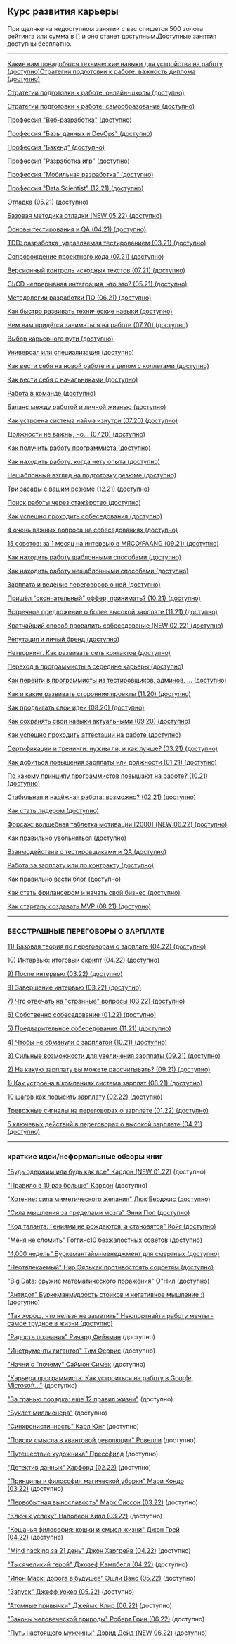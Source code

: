 ## Курс развития карьеры

При щелчке на недоступном занятии с вас спишется 500 золота рейтинга или сумма в [] и оно станет доступным.Доступные занятия доступны бесплатно.

---

[Какие вам понадобятся технические навыки для устройства на работу (доступно)](https://skillsmart.ru/self/c723s08a2c.html)[Стратегии подготовки к работе: важность диплома (доступно)](https://skillsmart.ru/self/b8d27d50s7.html)

[Стратегии подготовки к работе: онлайн-школы (доступно)](https://skillsmart.ru/self/p33fz8998o.html)

[Стратегии подготовки к работе: самообразование (доступно)](https://skillsmart.ru/self/e3g52c517c.html)

[Профессия &#34;Веб-разработка&#34; (доступно)](https://skillsmart.ru/self/b37ad17he3.html)

[Профессия &#34;Базы данных и DevOps&#34; (доступно)](https://skillsmart.ru/self/d977f98af4.html)

[Профессия &#34;Бэкенд&#34; (доступно)](https://skillsmart.ru/self/aa84bc49ef.html)

[Профессия &#34;Разработка игр&#34; (доступно)](https://skillsmart.ru/self/e345s0de.html)

[Профессия &#34;Мобильная разработка&#34; (доступно)](https://skillsmart.ru/self/d99f33e552.html)

[Профессия &#34;Data Scientist&#34; (12.21) (доступно)](https://skillsmart.ru/self/v434a09dd7e.html)

[Отладка (05.21) (доступно)](https://skillsmart.ru/self/zd9sv4d.html)

[Базовая методика отладки (NEW 05.22) (доступно)](https://skillsmart.ru/self/f2a22dc80e.html)

[Основы тестирования и QA (04.21) (доступно)](https://skillsmart.ru/self/a8be433s94.html)

[TDD: разработка, управляемая тестированием (03.21) (доступно)](https://skillsmart.ru/self/p772ds2i7.html)

[Сопровождение проектного кода (07.21) (доступно)](https://skillsmart.ru/self/j049c7a5.html)

[Версионный контроль исходных текстов (07.21) (доступно)](https://skillsmart.ru/self/ea41.html)

[CI/CD непрерывная интеграция, что это? (05.21) (доступно)](https://skillsmart.ru/self/f87ei3cs1.html)

[Методологии разработки ПО (06.21) (доступно)](https://skillsmart.ru/self/z0l54s9cag.html)

[Как быстро развивать технические навыки (доступно)](https://skillsmart.ru/self/t19f85cb3c.html)

[Чем вам придётся заниматься на работе (07.20) (доступно)](https://skillsmart.ru/self/k3e4o2d8i9.html)

[Выбор карьерного пути (доступно)](https://skillsmart.ru/self/b7d198f53c.html)

[Универсал или специализация (доступно)](https://skillsmart.ru/self/d892758i2c.html)

[Как вести себя на новой работе и в целом с коллегами (доступно)](https://skillsmart.ru/self/i93dab2ab1.html)

[Как вести себя с начальниками (доступно)](https://skillsmart.ru/self/c05dg0ef2d.html)

[Работа в команде (доступно)](https://skillsmart.ru/self/d1ba20xcg1.html)

[Баланс между работой и личной жизнью (доступно)](https://skillsmart.ru/self/un4c539a3c.html)

[Как устроена система найма изнутри (07.20) (доступно)](https://skillsmart.ru/self/a9i4c5b5f5.html)

[Должности не важны, но... (07.20) (доступно)](https://skillsmart.ru/self/s178a93d75.html)

[Как получить работу программиста (доступно)](https://skillsmart.ru/self/f07b15fdh3.html)

[Как находить работу, когда нету опыта (доступно)](https://skillsmart.ru/self/oa8b42dee2.html)

[Нешаблонный взгляд на подготовку резюме (доступно)](https://skillsmart.ru/self/vne4lbck14.html)

[Три засады с вашим резюме (12.21) (доступно)](https://skillsmart.ru/self/xdc5a745fa.html)

[Поиск работы через стажёрство (доступно)](https://skillsmart.ru/self/snu9537k2f.html)

[Как успешно проходить собеседования (доступно)](https://skillsmart.ru/self/z7b3g693e5.html)

[4 очень важных вопроса на собеседованиях (доступно)](https://skillsmart.ru/self/o0acdaef77.html)

[15 советов: за 1 месяц на интервью в МЯСО/FAANG (09.21) (доступно)](https://skillsmart.ru/self/gaf8f2974.html)

[Как находить работу шаблонными способами (доступно)](https://skillsmart.ru/self/e281f1cfdc.html)

[Как находить работу нешаблонными способами (доступно)](https://skillsmart.ru/self/ie16efse2f.html)

[Зарплата и ведение переговоров о ней (доступно)](https://skillsmart.ru/self/da8f3fc3a7.html)

[Пришёл &#34;окончательный&#34; оффер, принимать? (10.21) (доступно)](https://skillsmart.ru/self/ef1497a542.html)

[Встречное предложение о более высокой зарплате (11.21) (доступно)](https://skillsmart.ru/self/qe9e1d4f1.html)

[Кратчайший способ провалить собеседование (NEW 02.22) (доступно)](https://skillsmart.ru/self/tc42l923c.html)

[Репутация и личый бренд (доступно)](https://skillsmart.ru/self/a8a5c8729c.html)

[Нетворкинг. Как развивать сеть контактов (доступно)](https://skillsmart.ru/self/e7d0a40398.html)

[Переход в программисты в середине карьеры (доступно)](https://skillsmart.ru/self/bf7175xdaa.html)

[Как перейти в программисты из тестировщиков, админов, ... (доступно)](https://skillsmart.ru/self/edab081f1e.html)

[Как и какие развивать сторонние проекты (11.20) (доступно)](https://skillsmart.ru/self/zaf3282aag.html)

[Как продвигать свои идеи (08.20) (доступно)](https://skillsmart.ru/self/d82ec9sd.html)

[Как сохранять свои навыки актуальными (09.20) (доступно)](https://skillsmart.ru/self/bfs6i78o.html)

[Как успешно проходить аттестации на работе (доступно)](https://skillsmart.ru/self/i2c242o1ge.html)

[Сертификации и тренинги: нужны ли, и как лучше? (03.21) (доступно)](https://skillsmart.ru/self/a35b0c9e.html)

[Как добиться повышения зарплаты или должности (01.21) (доступно)](https://skillsmart.ru/self/joee8i1l.html)

[По какому принципу программистов повышают на работе? (10.21) (доступно)](https://skillsmart.ru/self/p33a789s9.html)

[Стабильная и надёжная работа: возможно? (02.21) (доступно)](https://skillsmart.ru/self/b8xb764gs0.html)

[Как стать лидером (доступно)](https://skillsmart.ru/self/db8565373d.html)

[Форсаж: волшебная таблетка мотивации [2000] (NEW 06.22) (доступно)](https://skillsmart.ru/self/work/f7fe4f22.html)

[Как правильно увольняться (доступно)](https://skillsmart.ru/self/i3d015aaf8.html)

[Взаимодействие с тестировщиками и QA (доступно)](https://skillsmart.ru/self/y8479fb5c1.html)

[Работа за зарплату или по контракту (доступно)](https://skillsmart.ru/self/e79a8e05ld.html)

[Как правильно вести блог (доступно)](https://skillsmart.ru/self/s72a3d8c9b.html)

[Как стать фрилансером и начать свой бизнес (доступно)](https://skillsmart.ru/self/p948ilob3d.html)

[Как стартапу создавать MVP (08.21) (доступно)](https://skillsmart.ru/self/e94do35i75.html)

---

### БЕССТРАШНЫЕ ПЕРЕГОВОРЫ О ЗАРПЛАТЕ

[11) Базовая теория по переговорам о зарплате (04.22) (доступно)](https://skillsmart.ru/self/r3307f8i35.html)

[10) Интервью: итоговый скрипт (04.22) (доступно)](https://skillsmart.ru/self/qd9c82eiif.html)

[9) После интервью (03.22) (доступно)](https://skillsmart.ru/self/t4f4e2e55.html)

[8) Завершение интервью (03.22) (доступно)](https://skillsmart.ru/self/u3470f3fel5.html)

[7) Что отвечать на &#34;странные&#34; вопросы (03.22) (доступно)](https://skillsmart.ru/self/tc4fa2e17c.html)

[6) Собственно собеседование (01.22) (доступно)](https://skillsmart.ru/self/u95e3a9d40.html)

[5) Предварительное собеседование (11.21) (доступно)](https://skillsmart.ru/self/e7239l22323.html)

[4) Чтобы не обманули с зарплатой (10.21) (доступно)](https://skillsmart.ru/self/f8e450d24.html)

[3) Сильные возможности для увеличения зарплаты (09.21) (доступно)](https://skillsmart.ru/self/dc92c2afa5.html)

[2) На какую зарплату вы можете рассчитывать? (09.21) (доступно)](https://skillsmart.ru/self/s357e7f2c8.html)

[1) Как устроена в компаниях система зарплат (08.21) (доступно)](https://skillsmart.ru/self/c384z003oc.html)

[10 шагов как повысить зарплату (02.22) (доступно)](https://skillsmart.ru/self/yfccd42e.html)

[Тревожные сигналы на переговорах о зарплате (01.22) (доступно)](https://skillsmart.ru/self/y203249f1.html)

[5 ключевых действий в переговорах о высокой зарплате (04.21) (доступно)](https://skillsmart.ru/self/a1dca0i0c.html)

---

### краткие идеи/неформальные обзоры книг

[](https://skillsmart.ru/auto/goto.php?pk=z08&key=7W1i1NtaH6BpYSnnA6Ru2fS8wBNEX7Gn)[&#34;Будь одержим или будь как все&#34; Кардон (NEW 01.22)](https://skillsmart.ru/self/y4820ca1.html) (доступно)

[](https://skillsmart.ru/auto/goto.php?pk=z05&key=7W1i1NtaH6BpYSnnA6Ru2fS8wBNEX7Gn)[&#34;Правило в 10 раз больше&#34; Кардон](https://skillsmart.ru/self/q883068O2q.html) (доступно)

[&#34;Хотение: сила миметического желания&#34; Люк Берджис (доступно)](https://skillsmart.ru/self/f1598fe725.html)

[&#34;Сила мышления за пределами мозга&#34; Энни Пол (доступно)](https://skillsmart.ru/self/w17ce75828.html)

[&#34;Код таланта: Гениями не рождаются, а становятся&#34; Койг (доступно)](https://skillsmart.ru/self/u27cfaa77e.html)

[&#34;Меня не сломить&#34; Гоггинс10 безжалостных советов (доступно)](https://skillsmart.ru/self/t49a505c8l.html)

[&#34;4,000 недель&#34; Буркемантайм-менеджмент для смертных (доступно)](https://skillsmart.ru/self/ks7729a750.html)

[&#34;Неотвлекаемый&#34; Нир Эялькак противостоять соцсетям (доступно)](https://skillsmart.ru/self/c92337ace.html)

[&#34;Big Data: оружие математического поражения&#34; О&#34;Нил (доступно)](https://skillsmart.ru/self/a8232e3l.html)

[&#34;Антидот&#34; Буркеманмудрость стоиков и негативное мышление :) (доступно)](https://skillsmart.ru/self/ie3e9fdl.html)

[&#34;Так хорош, что нельзя не заметить&#34; Ньюпортнайти работу мечты - самое трудное в жизни (доступно)](https://skillsmart.ru/self/l2c70c83.html)

[](https://skillsmart.ru/auto/goto.php?pk=z01&key=7W1i1NtaH6BpYSnnA6Ru2fS8wBNEX7Gn)[&#34;Радость познания&#34; Ричард Фейнман](https://skillsmart.ru/self/ed743573.html) (доступно)

[](https://skillsmart.ru/auto/goto.php?pk=z02&key=7W1i1NtaH6BpYSnnA6Ru2fS8wBNEX7Gn)[&#34;Инструменты гигантов&#34; Тим Феррис](https://skillsmart.ru/self/fc467sa17a.html) (доступно)

[](https://skillsmart.ru/auto/goto.php?pk=z03&key=7W1i1NtaH6BpYSnnA6Ru2fS8wBNEX7Gn)[&#34;Начни с &#34;почему&#34; Саймон Симек](https://skillsmart.ru/self/s53ix09o.html) (доступно)

[](https://skillsmart.ru/auto/goto.php?pk=z04&key=7W1i1NtaH6BpYSnnA6Ru2fS8wBNEX7Gn)[&#34;Карьера программиста. Как устроиться на работу в Google, Microsoft...&#34;](https://skillsmart.ru/self/g47eeoi56.html) (доступно)

[](https://skillsmart.ru/auto/goto.php?pk=z10&key=7W1i1NtaH6BpYSnnA6Ru2fS8wBNEX7Gn)[&#34;За гранью порядка: еще 12 правил жизни&#34;](https://skillsmart.ru/self/x39d3df93d.html) (доступно)

[](https://skillsmart.ru/auto/goto.php?pk=z06&key=7W1i1NtaH6BpYSnnA6Ru2fS8wBNEX7Gn)[&#34;Буклет миллионера&#34;](https://skillsmart.ru/self/jafa8c25.html) (доступно)

[](https://skillsmart.ru/auto/goto.php?pk=z07&key=7W1i1NtaH6BpYSnnA6Ru2fS8wBNEX7Gn)[&#34;Синхронистичность&#34; Карл Юнг](https://skillsmart.ru/self/we07a03b3.html) (доступно)

[](https://skillsmart.ru/auto/goto.php?pk=z09&key=7W1i1NtaH6BpYSnnA6Ru2fS8wBNEX7Gn)[&#34;Поиски смысла в квантовой революции&#34; Ровелли](https://skillsmart.ru/self/xzz498c49d.html) (доступно)

[](https://skillsmart.ru/auto/goto.php?pk=z11&key=7W1i1NtaH6BpYSnnA6Ru2fS8wBNEX7Gn)[&#34;Путешествие художника&#34; Прессфилд](https://skillsmart.ru/self/wcad5c3f8f.html) (доступно)

[](https://skillsmart.ru/auto/goto.php?pk=z12&key=7W1i1NtaH6BpYSnnA6Ru2fS8wBNEX7Gn)[&#34;Детектив данных&#34; Харфорд (02.22)](https://skillsmart.ru/self/v8de1i7ee5.html) (доступно)

[](https://skillsmart.ru/auto/goto.php?pk=z13&key=7W1i1NtaH6BpYSnnA6Ru2fS8wBNEX7Gn)[&#34;Принципы и философия магической уборки&#34; Мари Кондо (03.22)](https://skillsmart.ru/self/vde87c7e5c.html) (доступно)

[](https://skillsmart.ru/auto/goto.php?pk=z14&key=7W1i1NtaH6BpYSnnA6Ru2fS8wBNEX7Gn)[&#34;Первобытная выносливость&#34; Марк Сиссон (03.22)](https://skillsmart.ru/self/u037ea4df2i.html) (доступно)

[](https://skillsmart.ru/auto/goto.php?pk=z15&key=7W1i1NtaH6BpYSnnA6Ru2fS8wBNEX7Gn)[&#34;Ключ к успеху&#34; Наполеон Хилл (03.22)](https://skillsmart.ru/self/q7dd5f5c45.html) (доступно)

[](https://skillsmart.ru/auto/goto.php?pk=z16&key=7W1i1NtaH6BpYSnnA6Ru2fS8wBNEX7Gn)[&#34;Кошачья философия: кошки и смысл жизни&#34; Джон Грей (04.22)](https://skillsmart.ru/self/w3da245cl2.html) (доступно)

[](https://skillsmart.ru/auto/goto.php?pk=z17&key=7W1i1NtaH6BpYSnnA6Ru2fS8wBNEX7Gn)[&#34;Mind hacking за 21 день&#34; Джон Харгрейв (04.22)](https://skillsmart.ru/self/pc1faff4f7.html) (доступно)

[](https://skillsmart.ru/auto/goto.php?pk=z18&key=7W1i1NtaH6BpYSnnA6Ru2fS8wBNEX7Gn)[&#34;Тысячеликий герой&#34; Джозеф Кэмпбелл (04.22)](https://skillsmart.ru/self/vf2c1a05e0.html) (доступно)

[](https://skillsmart.ru/auto/goto.php?pk=z19&key=7W1i1NtaH6BpYSnnA6Ru2fS8wBNEX7Gn)[&#34;Илон Маск: дорога в будущее&#34; Эшли Вэнс (05.22)](https://skillsmart.ru/self/r0iacolcf0.html) (доступно)

[](https://skillsmart.ru/auto/goto.php?pk=z20&key=7W1i1NtaH6BpYSnnA6Ru2fS8wBNEX7Gn)[&#34;Запуск&#34; Джефф Уокер (05.22)](https://skillsmart.ru/self/f14c93b354.html) (доступно)

[](https://skillsmart.ru/auto/goto.php?pk=z21&key=7W1i1NtaH6BpYSnnA6Ru2fS8wBNEX7Gn)[&#34;Атомные привычки&#34; Джеймс Клир (06.22)](https://skillsmart.ru/self/g7e3e25428.html) (доступно)

[](https://skillsmart.ru/auto/goto.php?pk=z22&key=7W1i1NtaH6BpYSnnA6Ru2fS8wBNEX7Gn)[&#34;Законы человеческой природы&#34; Роберт Грин (06.22)](https://skillsmart.ru/self/g84ci4fc9.html) (доступно)

[](https://skillsmart.ru/auto/goto.php?pk=z23&key=7W1i1NtaH6BpYSnnA6Ru2fS8wBNEX7Gn)[&#34;Путь настоящего мужчины&#34; Дэвид Дейд (NEW 06.22)](https://skillsmart.ru/self/gd939i375.html) (доступно)
